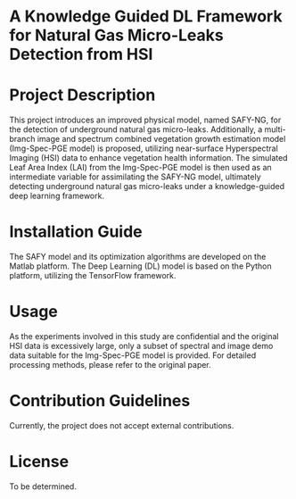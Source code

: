 # A Knowledge Guided DL Framework for Natural Gas Micro-Leaks Detection from HSI

# Project Description
This project introduces an improved physical model, named SAFY-NG, for the detection of underground natural gas micro-leaks. Additionally, a multi-branch image and spectrum combined vegetation growth estimation model (Img-Spec-PGE model) is proposed, utilizing near-surface Hyperspectral Imaging (HSI) data to enhance vegetation health information. The simulated Leaf Area Index (LAI) from the Img-Spec-PGE model is then used as an intermediate variable for assimilating the SAFY-NG model, ultimately detecting underground natural gas micro-leaks under a knowledge-guided deep learning framework.

# Installation Guide
The SAFY model and its optimization algorithms are developed on the Matlab platform.
The Deep Learning (DL) model is based on the Python platform, utilizing the TensorFlow framework.
# Usage
As the experiments involved in this study are confidential and the original HSI data is excessively large, only a subset of spectral and image demo data suitable for the Img-Spec-PGE model is provided. For detailed processing methods, please refer to the original paper.

# Contribution Guidelines
Currently, the project does not accept external contributions.

# License
To be determined.

